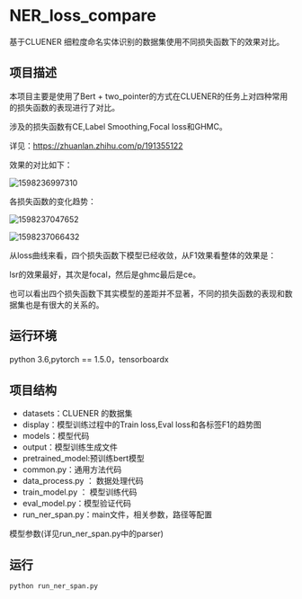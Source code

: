 # NER_loss_compare

 基于CLUENER 细粒度命名实体识别的数据集使用不同损失函数下的效果对比。



## 项目描述

本项目主要是使用了Bert + two_pointer的方式在CLUENER的任务上对四种常用的损失函数的表现进行了对比。

涉及的损失函数有CE,Label Smoothing,Focal loss和GHMC。

详见：<https://zhuanlan.zhihu.com/p/191355122>

效果的对比如下：

![1598236997310](https://github.com/qingkongzhiqian/NER_loss_compare/blob/master/img/2020-08-24_112228.png)

各损失函数的变化趋势：

![1598237047652](https://github.com/qingkongzhiqian/NER_loss_compare/blob/master/img/2020-08-24_112352.png)

![1598237066432](https://github.com/qingkongzhiqian/NER_loss_compare/blob/master/img/2020-08-24_112403.png)

从loss曲线来看，四个损失函数下模型已经收敛，从F1效果看整体的效果是：

lsr的效果最好，其次是focal，然后是ghmc最后是ce。

也可以看出四个损失函数下其实模型的差距并不显著，不同的损失函数的表现和数据集也是有很大的关系的。



## 运行环境

python 3.6,pytorch == 1.5.0，tensorboardx



## 项目结构

- datasets：CLUENER 的数据集
- display：模型训练过程中的Train loss,Eval loss和各标签F1的趋势图
- models：模型代码
- output：模型训练生成文件
- pretrained_model:预训练bert模型
- common.py：通用方法代码
- data_process.py ： 数据处理代码
- train_model.py ： 模型训练代码
- eval_model.py：模型验证代码
- run_ner_span.py：main文件，相关参数，路径等配置

模型参数(详见run_ner_span.py中的parser)



## 运行

```python
python run_ner_span.py
```






